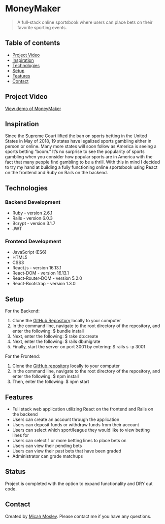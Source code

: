 # MoneyMaker
> A full-stack online sportsbook where users can place bets on their favorite sporting events.

## Table of contents
* [Project Video](#project-video)
* [Inspiration](#inspiration)
* [Technologies](#technologies)
* [Setup](#setup)
* [Features](#features)
* [Contact](#contact)

## Project Video
[View demo of MoneyMaker](https://www.youtube.com/watch?v=5-1OlIyXph4)

## Inspiration
Since the Supreme Court lifted the ban on sports betting in the United States in May of 2018, 19 states have legalized sports gambling either in person or online. Many more states will soon follow as America is seeing a sports betting “boom.” It’s no surprise to see the popularity of sports gambling when you consider how popular sports are in America with the fact that many people find gambling to be a thrill. With this in mind I decided to try my hand at building a fully functioning online sportsbook using React on the frontend and Ruby on Rails on the backend.

## Technologies
### Backend Development 
* Ruby - version 2.6.1 
* Rails - version 6.0.3
* Bcrypt - version 3.1.7
* JWT 

### Frontend Development 
* JavaScript (ES6)
* HTML5
* CSS3
* React.js - version 16.13.1
* React-DOM - version 16.13.1
* React-Router-DOM - version 5.2.0
* React-Bootstrap - version 1.3.0


## Setup 
For the Backend: 
1. Clone the [GitHub Repository](https://github.com/micahmosley/money-maker-backend) locally to your computer 
2. In the command line, navigate to the root directory of the repository, and enter the following: 
  $ bundle install 
3. Next, enter the following: 
  $ rake db:create 
4. Next, enter the following: 
  $ rails db:migrate
5. Finally, start the server on port 3001 by entering: 
  $ rails s -p 3001

For the Frontend: 
1. Clone the [GitHub repository](https://github.com/micahmosley/money-maker-frontend) locally to your computer 
2. In the command line, navigate to the root directory of the repository, and enter the following: 
  $ npm install 
3. Then, enter the following: 
  $ npm start


## Features
* Full stack web application utilizing React on the frontend and Rails on the backend
* Users can create an account through the application
* Users can deposit funds or withdraw funds from their account
* Users can select which sport/league they would like to view betting lines for 
* Users can select 1 or more betting lines to place bets on 
* Users can view their pending bets 
* Users can view their past bets that have been graded 
* Administrator can grade matchups

## Status
Project is completed with the option to expand functionality and DRY out code.


## Contact
Created by [Micah Mosley](https://www.linkedin.com/in/micah-mosley-512203128/).
Please contact me if you have any questions. 
